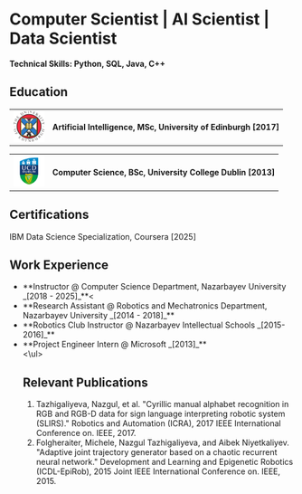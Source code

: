 # Computer Scientist |  AI Scientist | Data Scientist
**Technical Skills: Python, SQL, Java, C++**

## Education
<p align="center">
  <table>
    <tr>
      <td><img src="images/UOE.png" alt="logo" width="55"></td>
      <td valign="middle"><strong>Artificial Intelligence, MSc, University of Edinburgh [2017]  </strong></td>
    </tr>
  </table>
</p>

<p align="center">
  <table>
    <tr>
      <td><img src="images/UCD.png" alt="logo" width="55"></td>
      <td valign="middle"><strong>Computer Science, BSc, University College Dublin [2013]  </strong></td>
    </tr>
  </table>
</p>

## Certifications
IBM Data Science Specialization, Coursera [2025]

## Work Experience
<ul>
  <li>**Instructor @ Computer Science Department, Nazarbayev University _[2018 - 2025]_**<</li>
  <li>**Research Assistant @ Robotics and Mechatronics Department, Nazarbayev University _[2014 - 2018]_**</li>
  <li>**Robotics Club Instructor @ Nazarbayev Intellectual Schools _[2015-2016]_**</li>
  <li>**Project Engineer Intern @ Microsoft _[2013]_**</li>
<\ul>


## Relevant Publications
1. Tazhigaliyeva, Nazgul, et al. "Cyrillic manual alphabet recognition in RGB and RGB-D data for sign
language interpreting robotic system (SLIRS)." Robotics and Automation (ICRA), 2017 IEEE
International Conference on. IEEE, 2017.
2. Folgheraiter, Michele, Nazgul Tazhigaliyeva, and Aibek Niyetkaliyev. "Adaptive joint trajectory
generator based on a chaotic recurrent neural network." Development and Learning and Epigenetic
Robotics (ICDL-EpiRob), 2015 Joint IEEE International Conference on. IEEE, 2015.


